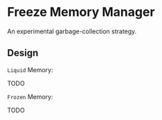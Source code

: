 # Freeze Memory Manager

An experimental garbage-collection strategy.

## Design

`Liquid` Memory:

TODO

`Frozen` Memory:

TODO
